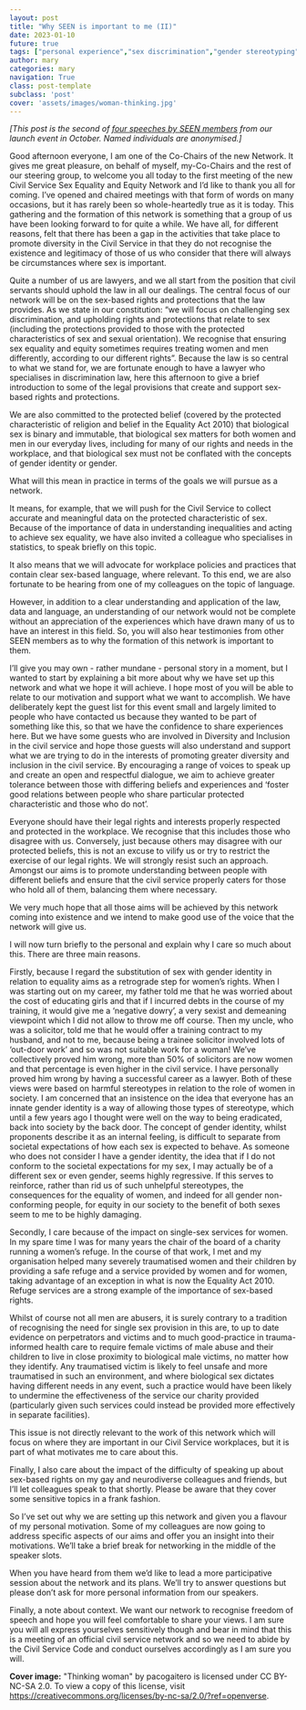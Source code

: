 ```yaml
---
layout: post
title: "Why SEEN is important to me (II)"
date: 2023-01-10
future: true
tags: ["personal experience","sex discrimination","gender stereotyping","launch speeches","Why SEEN"]
author: mary
categories: mary
navigation: True
class: post-template
subclass: 'post'
cover: 'assets/images/woman-thinking.jpg'
---
```


_[This post is the second of [four speeches by SEEN members](/tag/launch%20speeches/) from our launch event in October. Named individuals are anonymised.]_

Good afternoon everyone, I am one of the Co-Chairs of the new Network.  It gives me great pleasure, on behalf of myself, my-Co-Chairs and the rest of our steering group, to welcome you all today to the first meeting of the new Civil Service Sex Equality and Equity Network and I’d like to thank you all for coming.  I’ve opened and chaired meetings with that form of words on many occasions, but it has rarely been so whole-heartedly true as it is today.  This gathering and the formation of this network is something that a group of us have been looking forward to for quite a while.  We have all, for different reasons, felt that there has been a gap in the activities that take place to promote diversity in the Civil Service in that they do not recognise the existence and legitimacy of those of us who consider that there will always be circumstances where sex is important.

Quite a number of us are lawyers, and we all start from the position that civil servants should uphold the law in all our dealings.  The central focus of our network will be on the sex-based rights and protections that the law provides.  As we state in our constitution: “we will focus on challenging sex discrimination, and upholding rights and protections that relate to sex (including the protections provided to those with the protected characteristics of sex and sexual orientation).  We recognise that ensuring sex equality and equity sometimes requires treating women and men differently, according to our different rights”.  Because the law is so central to what we stand for, we are fortunate enough to have a lawyer who specialises in discrimination law, here this afternoon to give a brief introduction to some of the legal provisions that create and support sex-based rights and protections.

We are also committed to the protected belief (covered by the protected characteristic of religion and belief in the Equality Act 2010) that biological sex is binary and immutable, that biological sex matters for both women and men in our everyday lives, including for many of our rights and needs in the workplace, and that biological sex must not be conflated with the concepts of gender identity or gender.

What will this mean in practice in terms of the goals we will pursue as a network.

It means, for example, that we will push for the Civil Service to collect accurate and meaningful data on the protected characteristic of sex.  Because of the importance of data in understanding inequalities and acting to achieve sex equality, we have also invited a colleague who specialises in statistics, to speak briefly on this topic.

It also means that we will advocate for workplace policies and practices that contain clear sex-based language, where relevant.  To this end, we are also fortunate to be hearing from one of my colleagues on the topic of language.

However, in addition to a clear understanding and application of the law, data and language, an understanding of our network would not be complete without an appreciation of the experiences which have drawn many of us to have an interest in this field.  So, you will also hear testimonies from other SEEN members as to why the formation of this network is important to them.

I’ll give you may own - rather mundane - personal story in a moment, but I wanted to start by explaining a bit more about why we have set up this network and what we hope it will achieve.  I hope most of you will be able to relate to our motivation and support what we want to accomplish.  We have deliberately kept the guest list for this event small and largely limited to people who have contacted us because they wanted to be part of something like this, so that we have the confidence to share experiences here.  But we have some guests who are involved in Diversity and Inclusion in the civil service and hope those guests will also understand and support what we are trying to do in the interests of promoting greater diversity and inclusion in the civil service.  By encouraging a range of voices to speak up and create an open and respectful dialogue, we aim to achieve greater tolerance between those with differing beliefs and experiences and ‘foster good relations between people who share particular protected characteristic and those who do not’.

Everyone should have their legal rights and interests properly respected and protected in the workplace.  We recognise that this includes those who disagree with us.  Conversely, just because others may disagree with our protected beliefs, this is not an excuse to vilify us or try to restrict the exercise of our legal rights.  We will strongly resist such an approach.  Amongst our aims is to promote understanding between people with different beliefs and ensure that the civil service properly caters for those who hold all of them, balancing them where necessary.

We very much hope that all those aims will be achieved by this network coming into existence and we intend to make good use of the voice that the network will give us.

I will now turn briefly to the personal and explain why I care so much about this.  There are three main reasons.

Firstly, because I regard the substitution of sex with gender identity in relation to equality aims as a retrograde step for women’s rights.  When I was starting out on my career, my father told me that he was worried about the cost of educating girls and that if I incurred debts in the course of my training, it would give me a ‘negative dowry’, a very sexist and demeaning viewpoint which I did not allow to throw me off course.  Then my uncle, who was a solicitor, told me that he would offer a training contract to my husband, and not to me, because being a trainee solicitor involved lots of ‘out-door work’ and so was not suitable work for a woman! We’ve collectively proved him wrong, more than 50% of solicitors are now women and that percentage is even higher in the civil service.  I have personally proved him wrong by having a successful career as a lawyer.  Both of these views were based on harmful stereotypes in relation to the role of women in society.  I am concerned that an insistence on the idea that everyone has an innate gender identity is a way of allowing those types of stereotype, which until a few years ago I thought were well on the way to being eradicated, back into society by the back door.  The concept of gender identity, whilst proponents describe it as an internal feeling, is difficult to separate from societal expectations of how each sex is expected to behave.  As someone who does not consider I have a gender identity, the idea that if I do not conform to the societal expectations for my sex, I may actually be of a different sex or even gender, seems highly regressive.  If this serves to reinforce, rather than rid us of such unhelpful stereotypes, the consequences for the equality of women, and indeed for all gender non-conforming people, for equity in our society to the benefit of both sexes seem to me to be highly damaging.

Secondly, I care because of the impact on single-sex services for women.  In my spare time I was for many years the chair of the board of a charity running a women’s refuge.  In the course of that work, I met and my organisation helped many severely traumatised women and their children by providing a safe refuge and a service provided by women and for women, taking advantage of an exception in what is now the Equality Act 2010.  Refuge services are a strong example of the importance of sex-based rights.

Whilst of course not all men are abusers, it is surely contrary to a tradition of recognising the need for single sex provision in this are, to up to date evidence on perpetrators and victims and to much good-practice in trauma-informed health care to require female victims of male abuse and their children to live in close proximity to biological male victims, no matter how they identify.  Any traumatised victim is likely to feel unsafe and more traumatised in such an environment, and where biological sex dictates having different needs in any event, such a practice would have been likely to undermine the effectiveness of the service our charity provided (particularly given such services could instead be provided more effectively in separate facilities).

This issue is not directly relevant to the work of this network which will focus on where they are important in our Civil Service workplaces, but it is part of what motivates me to care about this.

Finally, I also care about the impact of the difficulty of speaking up about sex-based rights on my gay and neurodiverse colleagues and friends, but I’ll let colleagues speak to that shortly.  Please be aware that they cover some sensitive topics in a frank fashion.

So I’ve set out why we are setting up this network and given you a flavour of my personal motivation.  Some of my colleagues are now going to address specific aspects of our aims and offer you an insight into their motivations.  We’ll take a brief break for networking in the middle of the speaker slots.

When you have heard from them we’d like to lead a more participative session about the network and its plans.  We’ll try to answer questions but please don’t ask for more personal information from our speakers.

Finally, a note about context.  We want our network to recognise freedom of speech and hope you will feel comfortable to share your views.  I am sure you will all express yourselves sensitively though and bear in mind that this is a meeting of an official civil service network and so we need to abide by the Civil Service Code and conduct ourselves accordingly as I am sure you will.

**Cover image:**  "Thinking woman" by pacogaitero is licensed under CC BY-NC-SA 2.0. To view a copy of this license, visit https://creativecommons.org/licenses/by-nc-sa/2.0/?ref=openverse.

